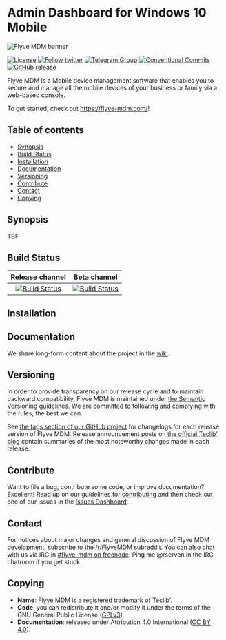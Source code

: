 # Admin Dashboard for Windows 10 Mobile

![Flyve MDM banner](https://user-images.githubusercontent.com/663460/26935464-54267e9c-4c6c-11e7-86df-8cfa6658133e.png)

[![License](https://img.shields.io/github/license/flyve-mdm/flyve-mdm-windows-admin-dashboard.svg?&label=License)](https://github.com/flyve-mdm/flyve-mdm-windows-admin-dashboard/blob/master/LICENSE.md)
[![Follow twitter](https://img.shields.io/twitter/follow/FlyveMDM.svg?style=social&label=Twitter&style=flat-square)](https://twitter.com/FlyveMDM)
[![Telegram Group](https://img.shields.io/badge/Telegram-Group-blue.svg)](https://t.me/flyvemdm)
[![Conventional Commits](https://img.shields.io/badge/Conventional%20Commits-1.0.0-yellow.svg)](https://conventionalcommits.org)
[![GitHub release](https://img.shields.io/github/release/flyve-mdm/flyve-mdm-windows-admin-dashboard.svg)](https://github.com/flyve-mdm/flyve-mdm-windows-admin-dashboard/releases)

Flyve MDM is a Mobile device management software that enables you to secure and manage all the mobile devices of your business or family via a web-based console.

To get started, check out <https://flyve-mdm.com/>!

## Table of contents

* [Synopsis](#synopsis)
* [Build Status](#build-status)
* [Installation](#installation)
* [Documentation](#documentation)
* [Versioning](#versioning)
* [Contribute](#contribute)
* [Contact](#contact)
* [Copying](#copying)

## Synopsis

TBF

## Build Status

| **Release channel** | **Beta channel** |
|:---:|:---:|
| [![Build Status](https://travis-ci.org/flyve-mdm/flyve-mdm-windows-admin-dashboard.svg?branch=master)](https://travis-ci.org/flyve-mdm/flyve-mdm-windows-admin-dashboard) | [![Build Status](https://travis-ci.org/flyve-mdm/flyve-mdm-windows-admin-dashboard.svg?branch=develop)](https://travis-ci.org/flyve-mdm/flyve-mdm-windows-admin-dashboard) |

## Installation

## Documentation

We share long-form content about the project in the [wiki](https://github.com/flyve-mdm/flyve-mdm-windows-admin-dashboard/wiki).

## Versioning

In order to provide transparency on our release cycle and to maintain backward compatibility, Flyve MDM is maintained under [the Semantic Versioning guidelines](http://semver.org/). We are committed to following and complying with the rules, the best we can.

See [the tags section of our GitHub project](http://github.com/flyve-mdm/flyve-mdm-windows-admin-dashboard/tags) for changelogs for each release version of Flyve MDM. Release announcement posts on [the official Teclib' blog](http://www.teclib-edition.com/en/communities/blog-posts/) contain summaries of the most noteworthy changes made in each release.

## Contribute

Want to file a bug, contribute some code, or improve documentation? Excellent! Read up on our
guidelines for [contributing](./CONTRIBUTING.md) and then check out one of our issues in the [Issues Dashboard](https://github.com/flyve-mdm/flyve-mdm-windows-admin-dashboard/issues).

## Contact

For notices about major changes and general discussion of Flyve MDM development, subscribe to the [/r/FlyveMDM](http://www.reddit.com/r/FlyveMDM) subreddit.
You can also chat with us via IRC in [#flyve-mdm on freenode](http://webchat.freenode.net/?channels=flyve-mdm]).
Ping me @rserven in the IRC chatroom if you get stuck.

## Copying

* **Name**: [Flyve MDM](https://flyve-mdm.com/) is a registered trademark of [Teclib'](http://www.teclib-edition.com/en/).
* **Code**: you can redistribute it and/or modify
    it under the terms of the GNU General Public License ([GPLv3](https://www.gnu.org/licenses/gpl-3.0.en.html)).
* **Documentation**: released under Attribution 4.0 International ([CC BY 4.0](https://creativecommons.org/licenses/by/4.0/)).
